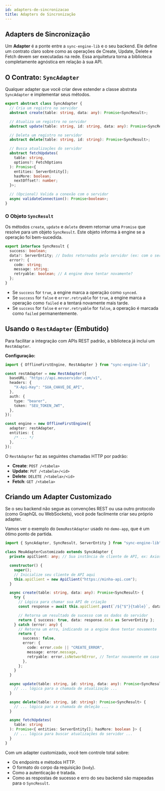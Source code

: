 ```yaml
---
id: adapters-de-sincronizacao
title: Adapters de Sincronização
---
```


## Adapters de Sincronização

Um **Adapter** é a ponte entre a `sync-engine-lib` e o seu backend. Ele define um contrato claro sobre como as operações de Create, Update, Delete e Fetch devem ser executadas na rede. Essa arquitetura torna a biblioteca completamente agnóstica em relação à sua API.

## O Contrato: `SyncAdapter`

Qualquer adapter que você criar deve estender a classe abstrata `SyncAdapter` e implementar seus métodos.

```typescript
export abstract class SyncAdapter {
  // Cria um registro no servidor
  abstract create(table: string, data: any): Promise<SyncResult>;

  // Atualiza um registro no servidor
  abstract update(table: string, id: string, data: any): Promise<SyncResult>;

  // Deleta um registro no servidor
  abstract delete(table: string, id: string): Promise<SyncResult>;

  // Busca atualizações do servidor
  abstract fetchUpdates(
    table: string,
    options?: FetchOptions
  ): Promise<{
    entities: ServerEntity[];
    hasMore: boolean;
    nextOffset?: number;
  }>;

  // (Opcional) Valida a conexão com o servidor
  async validateConnection(): Promise<boolean>;
}
```

### O Objeto `SyncResult`

Os métodos `create`, `update` e `delete` devem retornar uma `Promise` que resolve para um objeto `SyncResult`. Este objeto informa à engine se a operação foi bem-sucedida.

```typescript
export interface SyncResult {
  success: boolean;
  data?: ServerEntity; // Dados retornados pelo servidor (ex: com o server_id)
  error?: {
    code: string;
    message: string;
    retryable: boolean; // A engine deve tentar novamente?
  };
}
```

- Se `success` for `true`, a engine marca a operação como `synced`.
- Se `success` for `false` e `error.retryable` for `true`, a engine marca a operação como `failed` e a tentará novamente mais tarde.
- Se `success` for `false` e `error.retryable` for `false`, a operação é marcada como `failed` permanentemente.

## Usando o `RestAdapter` (Embutido)

Para facilitar a integração com APIs REST padrão, a biblioteca já inclui um `RestAdapter`.

**Configuração:**

```typescript
import { OfflineFirstEngine, RestAdapter } from "sync-engine-lib";

const restAdapter = new RestAdapter({
  baseURL: "https://api.meuservidor.com/v1",
  headers: {
    "X-Api-Key": "SUA_CHAVE_DE_API",
  },
  auth: {
    type: "bearer",
    token: "SEU_TOKEN_JWT",
  },
});

const engine = new OfflineFirstEngine({
  adapter: restAdapter,
  entities: {
    /* ... */
  },
});
```

O `RestAdapter` faz as seguintes chamadas HTTP por padrão:

- **Create**: `POST /<tabela>`
- **Update**: `PUT /<tabela>/<id>`
- **Delete**: `DELETE /<tabela>/<id>`
- **Fetch**: `GET /<tabela>`

## Criando um Adapter Customizado

Se o seu backend não segue as convenções REST ou usa outro protocolo (como GraphQL ou WebSockets), você pode facilmente criar seu próprio adapter.

Vamos ver o exemplo do `DemoRestAdapter` usado no `demo-app`, que é um ótimo ponto de partida.

```typescript
import { SyncAdapter, SyncResult, ServerEntity } from "sync-engine-lib";

class MeuAdapterCustomizado extends SyncAdapter {
  private apiClient: any; // Sua instância de cliente de API, ex: Axios

  constructor() {
    super();
    // Inicialize seu cliente de API aqui
    this.apiClient = new ApiClient("https://minha-api.com");
  }

  async create(table: string, data: any): Promise<SyncResult> {
    try {
      // Lógica para chamar sua API de criação
      const response = await this.apiClient.post(`/${"$"}{table}`, data);

      // Retorna um resultado de sucesso com os dados do servidor
      return { success: true, data: response.data as ServerEntity };
    } catch (error: any) {
      // Retorna um erro, indicando se a engine deve tentar novamente
      return {
        success: false,
        error: {
          code: error.code || "CREATE_ERROR",
          message: error.message,
          retryable: error.isNetworkError, // Tentar novamente em caso de erro de rede
        },
      };
    }
  }

  async update(table: string, id: string, data: any): Promise<SyncResult> {
    // ... lógica para a chamada de atualização ...
  }

  async delete(table: string, id: string): Promise<SyncResult> {
    // ... lógica para a chamada de deleção ...
  }

  async fetchUpdates(
    table: string
  ): Promise<{ entities: ServerEntity[]; hasMore: boolean }> {
    // ... lógica para buscar atualizações do servidor ...
  }
}
```

Com um adapter customizado, você tem controle total sobre:

- Os endpoints e métodos HTTP.
- O formato do corpo da requisição (`body`).
- Como a autenticação é tratada.
- Como as respostas de sucesso e erro do seu backend são mapeadas para o `SyncResult`.
